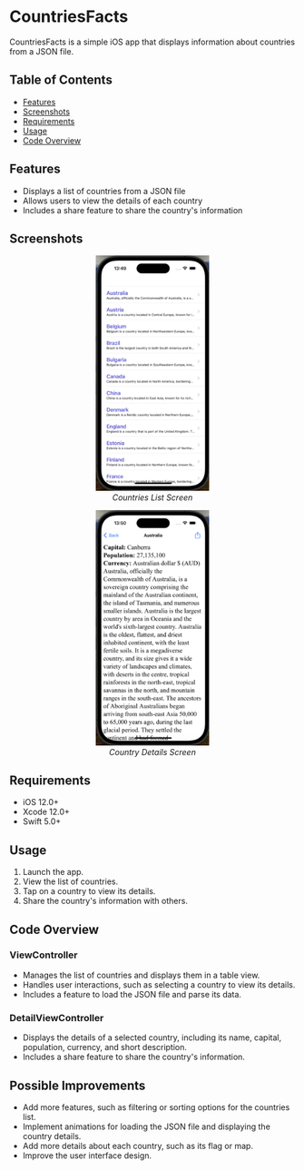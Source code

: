 # CountriesFacts

CountriesFacts is a simple iOS app that displays information about countries from a JSON file.

## Table of Contents

* [Features](#features)
* [Screenshots](#screenshots)
* [Requirements](#requirements)
* [Usage](#usage)
* [Code Overview](#code-overview)

## Features

* Displays a list of countries from a JSON file
* Allows users to view the details of each country
* Includes a share feature to share the country's information

## Screenshots

<p align="center">
  <img src="screenshots/countries_list.png" alt="Countries List" width="200"/>
  <br/>
  <em>Countries List Screen</em>
</p>

<p align="center">
  <img src="screenshots/country_details.png" alt="Country Details" width="200"/>
  <br/>
  <em>Country Details Screen</em>
</p>

## Requirements

* iOS 12.0+
* Xcode 12.0+
* Swift 5.0+

## Usage

1. Launch the app.
2. View the list of countries.
3. Tap on a country to view its details.
4. Share the country's information with others.

## Code Overview

### ViewController

* Manages the list of countries and displays them in a table view.
* Handles user interactions, such as selecting a country to view its details.
* Includes a feature to load the JSON file and parse its data.

### DetailViewController

* Displays the details of a selected country, including its name, capital, population, currency, and short description.
* Includes a share feature to share the country's information.

## Possible Improvements

* Add more features, such as filtering or sorting options for the countries list.
* Implement animations for loading the JSON file and displaying the country details.
* Add more details about each country, such as its flag or map.
* Improve the user interface design.

